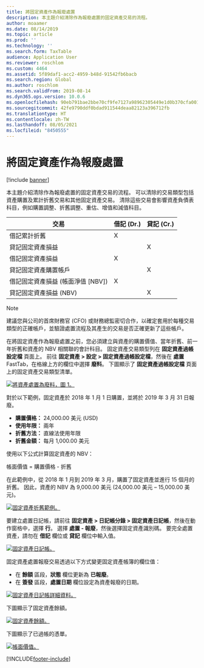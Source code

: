```yaml
---
title: 將固定資產作為報廢處置
description: 本主題介紹清除作為報廢處置的固定資產交易的流程。
author: moaamer
ms.date: 08/14/2019
ms.topic: article
ms.prod: ''
ms.technology: ''
ms.search.form: TaxTable
audience: Application User
ms.reviewer: roschlom
ms.custom: 4464
ms.assetid: 5f89daf1-acc2-4959-b48d-91542fb6bacb
ms.search.region: Global
ms.author: roschlom
ms.search.validFrom: 2019-08-14
ms.dyn365.ops.version: 10.0.6
ms.openlocfilehash: 90eb791bae2bbe70cf9fe7127a98962305449e1d0b370cfa001afbd3654046ec
ms.sourcegitcommit: 42fe9790ddf0bdad911544deaa82123a396712fb
ms.translationtype: HT
ms.contentlocale: zh-TW
ms.lasthandoff: 08/05/2021
ms.locfileid: "8450555"
---
```

# <a name="dispose-of-a-fixed-asset-as-scrap"></a>將固定資產作為報廢處置

[!include [banner](../includes/banner.md)]

本主題介紹清除作為報廢處置的固定資產交易的流程。 可以清除的交易類型包括資產購置及累計折舊交易和其他固定資產交易。 清除這些交易會影響資產負債表科目，例如購置調整、折舊調整、重估、增值和減值科目。

| 交易                                         | 借記 (Dr.) | 貸記 (Cr.) |
|-----------------------------------------------------|-------------|--------------|
| 借記累計折舊                        | X           |              |
| 貸記固定資產損益                          |             | X            |
| 借記固定資產損益                          | X           |              |
| 貸記固定資產購置帳戶                 |             | X            |
| 借記固定資產損益 (帳面淨值 \[NBV\]) | X           |              |
| 貸記固定資產損益 (NBV)                    |             | X            |

> [!NOTE]
> 建議您與公司的首席財務官 (CFO) 或財務總監密切合作，以確定套用於每種交易類型的正確帳戶，並驗證處置流程及其產生的交易是否正確更新了這些帳戶。

在將固定資產作為報廢處置之前，您必須建立與資產的購置價值、當年折舊、前一年折舊和資產的 NBV 相關聯的會計科目。 固定資產交易類型列在 **固定資產過帳設定檔** 頁面上。 前往 **固定資產 \> 設定 \> 固定資產過帳設定檔**，然後在 **處置** FastTab，在格線上方的欄位中選擇 **廢料**。 下圖顯示了 **固定資產過帳設定檔** 頁面上的固定資產交易類型清單。


[![將資產處置為廢料，圖 1。](./media/Fixed_asset_Disposal_scrap_scenario_1.png)](./media/Fixed_asset_Disposal_scrap_scenario_1.png)

對於以下範例，固定資產於 2018 年 1 月 1 日購置，並將於 2019 年 3 月 31 日報廢。

- **購置價格：** 24,000.00 美元 (USD)
- **使用年限：** 兩年
- **折舊方法：** 直線法使用年限
- **折舊金額：** 每月 1,000.00 美元

使用以下公式計算固定資產的 NBV：

帳面價值 = 購置價格 - 折舊

在此範例中，從 2018 年 1 月到 2019 年 3 月，購置了固定資產並進行 15 個月的折舊。 因此，資產的 NBV 為 9,000.00 美元 (24,000.00 美元 – 15,000.00 美元)。

[![固定資產折舊範例。](./media/Fixed_asset_Disposal_scrap_scenario_2.png)](./media/Fixed_asset_Disposal_scrap_scenario_2.png)


要建立處置日記帳，請前往 **固定資產 \> 日記帳分錄 \> 固定資產日記帳**，然後在動作窗格中，選擇 **行**。 選擇 **處置 - 報廢**，然後選擇固定資產識別碼。 要完全處置資產，請勿在 **借記** 欄位或 **貸記** 欄位中輸入值。

[![固定資產日記帳。](./media/Fixed_asset_Disposal_scrap_scenario_3.png)](./media/Fixed_asset_Disposal_scrap_scenario_3.png)

固定資產處置報廢交易透過以下方式變更固定資產帳簿的欄位值：

- 在 **餘額** 區段，**狀態** 欄位更新為 **已報廢**。
- 在 **簽發** 區段，**處置日期** 欄位設定為資產報廢的日期。

[![固定資產日記帳詳細資料。](./media/Fixed_asset_Disposal_scrap_scenario_4.png)](./media/Fixed_asset_Disposal_scrap_scenario_4.png)

下圖顯示了固定資產餘額。

[![固定資產餘額。](./media/Fixed_asset_Disposal_scrap_scenario_5.png)](./media/Fixed_asset_Disposal_scrap_scenario_5.png)

下圖顯示了已過帳的憑單。

[![帳面價值。](./media/Fixed_asset_Disposal_scrap_scenario_6.png)](./media/Fixed_asset_Disposal_scrap_scenario_6.png)


[!INCLUDE[footer-include](../../includes/footer-banner.md)]